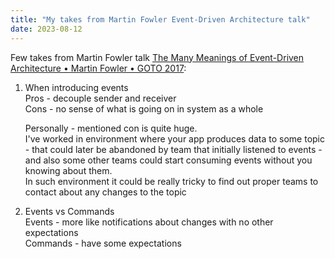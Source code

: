 ```yaml
---
title: "My takes from Martin Fowler Event-Driven Architecture talk"
date: 2023-08-12
---
```

Few takes from Martin Fowler talk [The Many Meanings of Event-Driven Architecture • Martin Fowler • GOTO 2017](https://youtu.be/STKCRSUsyP0):

1. When introducing events
<br>Pros - decouple sender and receiver 
<br>Cons - no sense of what is going on in system as a whole

    Personally - mentioned con is quite huge.
    <br>I've worked in environment where your app produces data to some topic - that could later be abandoned by team that initially listened to events - and also some other teams could start consuming events without you knowing about them.
    <br>In such environment it could be really tricky to find out proper teams to contact about any changes to the topic

3. Events vs Commands
<br>Events - more like notifications about changes with no other expectations 
<br>Commands - have some expectations
